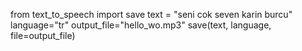 from text_to_speech import save
text = "seni cok seven karin burcu"
language="tr"
output_file="hello_wo.mp3"
save(text, language, file=output_file)

